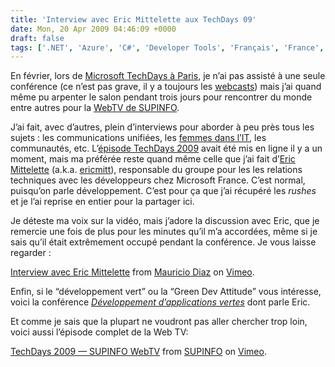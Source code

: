```yaml
---
title: 'Interview avec Eric Mittelette aux TechDays 09'
date: Mon, 20 Apr 2009 04:46:09 +0000
draft: false
tags: ['.NET', 'Azure', 'C#', 'Developer Tools', 'Français', 'France', 'Green Development', 'Microsoft', 'Software Development', 'TechDays', 'Technology', 'Videos', 'Visual Studio 2008', 'Windows']
---
```


En février, lors de [Microsoft TechDays à Paris](http://www.microsoft.com/france/mstechDays/), je n’ai pas assisté à une seule conférence (ce n’est pas grave, il y a toujours les [webcasts](http://www.microsoft.com/France/Vision/mstechdays09/)) mais j’ai quand même pu arpenter le salon pendant trois jours pour rencontrer du monde entre autres pour la [WebTV de SUPINFO](http://www.supinfo.fr/fr/webtv.aspx).

J’ai fait, avec d’autres, plein d’interviews pour aborder à peu près tous les sujets : les communications unifiées, les [femmes dans l’IT](http://www.microsoft.com/france/vision/mstechdays09/Webcast.aspx?EID=081e26a5-3ab8-48ab-acaa-240e401ab99d), les communautés, etc. L’[épisode TechDays 2009](http://www.vimeo.com/3685902) avait été mis en ligne il y a un moment, mais ma préférée reste quand même celle que j’ai fait d’[Eric Mittelette](http://blogs.msdn.com/ericmitt/) (a.k.a. [ericmitt](http://blogs.msdn.com/ericmitt/)), responsable du groupe pour les les relations techniques avec les développeurs chez Microsoft France. C’est normal, puisqu’on parle développement. C’est pour ça que j’ai récupéré les _rushes_ et je l’ai reprise en entier pour la partager ici.

Je déteste ma voix sur la vidéo, mais j’adore la discussion avec Eric, que je remercie une fois de plus pour les minutes qu’il m’a accordées, même si je sais qu’il était extrêmement occupé pendant la conférence. Je vous laisse regarder :

[Interview avec Eric Mittelette](http://vimeo.com/4197132) from [Mauricio Diaz](http://vimeo.com/madd0) on [Vimeo](http://vimeo.com).

Enfin, si le “développement vert” ou la “Green Dev Attitude” vous intéresse, voici la conférence [_Développement d’applications vertes_](http://www.microsoft.com/france/vision/mstechdays09/Webcast.aspx?EID=97382b59-cfa7-4b78-a6f4-17e220a9cff2) dont parle Eric.

Et comme je sais que la plupart ne voudront pas aller chercher trop loin, voici aussi l’épisode complet de la Web TV:

[TechDays 2009 — SUPINFO WebTV](http://vimeo.com/3685902) from [SUPINFO](http://vimeo.com/user1053341) on [Vimeo](http://vimeo.com).